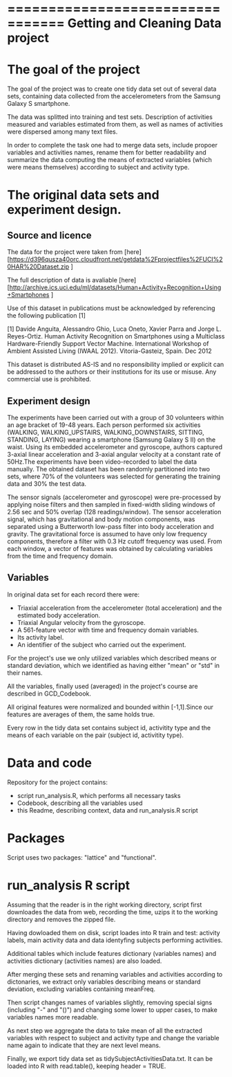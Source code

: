 =================================
Getting and Cleaning Data project
=================================

# The goal of the project

The goal of the project was to create one tidy data set out of several
data sets, containing data collected from the accelerometers from the Samsung Galaxy S smartphone.

The data was splitted into training and test sets. Description of activities measured and variables estimated from them, as well as names of activities were dispersed among many text files.

In order to complete the task one had to merge data sets, include propoer variables and activities names, rename them for better readability and summarize the data computing the means of extracted variables (which were means themselves) according to subject and activity type.

# The original data sets and experiment design.

## Source and licence

The data for the project were taken from [here][https://d396qusza40orc.cloudfront.net/getdata%2Fprojectfiles%2FUCI%20HAR%20Dataset.zip ]

The full description of data is avaliable [here][http://archive.ics.uci.edu/ml/datasets/Human+Activity+Recognition+Using+Smartphones ]

Use of this dataset in publications must be acknowledged by referencing the following publication [1] 

[1] Davide Anguita, Alessandro Ghio, Luca Oneto, Xavier Parra and Jorge L. Reyes-Ortiz. Human Activity Recognition on Smartphones using a Multiclass Hardware-Friendly Support Vector Machine. International Workshop of Ambient Assisted Living (IWAAL 2012). Vitoria-Gasteiz, Spain. Dec 2012

This dataset is distributed AS-IS and no responsibility implied or explicit can be addressed to the authors or their institutions for its use or misuse. Any commercial use is prohibited.

## Experiment design

The experiments have been carried out with a group of 30 volunteers within an age bracket of 19-48 years. Each person performed six activities (WALKING, WALKING_UPSTAIRS, WALKING_DOWNSTAIRS, SITTING, STANDING, LAYING) wearing a smartphone (Samsung Galaxy S II) on the waist. Using its embedded accelerometer and gyroscope, authors captured 3-axial linear acceleration and 3-axial angular velocity at a constant rate of 50Hz.The experiments have been video-recorded to label the data manually. The obtained dataset has been randomly partitioned into two sets, where 70% of the volunteers was selected for generating the training data and 30% the test data.

The sensor signals (accelerometer and gyroscope) were pre-processed by applying noise filters and then sampled in fixed-width sliding windows of 2.56 sec and 50% overlap (128 readings/window). The sensor acceleration signal, which has gravitational and body motion components, was separated using a Butterworth low-pass filter into body acceleration and gravity. The gravitational force is assumed to have only low frequency components, therefore a filter with 0.3 Hz cutoff frequency was used. From each window, a vector of features was obtained by calculating variables from the time and frequency domain.

## Variables

In original data set for each record there were:

- Triaxial acceleration from the accelerometer (total acceleration) and the estimated body acceleration.
- Triaxial Angular velocity from the gyroscope. 
- A 561-feature vector with time and frequency domain variables. 
- Its activity label. 
- An identifier of the subject who carried out the experiment.

For the project's use we only utilized variables which described means or standard deviation, which we identified as having either "mean" or "std" in their names. 

All the variables, finally used (averaged) in the project's course are described in GCD_Codebook.

All original features were normalized and bounded within [-1,1].Since our features are averages of them, the same holds true.

Every row in the tidy data set contains subject id, activitity type and the means of each variable on the pair (subject id, activitity type).

# Data and code

Repository for the project contains:

- script run_analysis.R, which performs all necessary tasks
- Codebook, describing all the variables used
- this Readme, describing context, data and run_analysis.R script

# Packages

Script uses two packages: "lattice" and "functional". 

# run_analysis R script

Assuming that the reader is in the right working directory, script first downloades the data from web, recording the time, uzips it to the working directory and removes the zipped file. 

Having dowloaded them on disk, script loades into R train and test: activity labels, main activity data and data identyfing subjects performing activities.

Additional tables which include features dictionary (variables names) and activities dictionary (activities names) are also loaded.

After merging these sets and renaming variables and activities according to dictonaries, we extract only variables describing means or standard deviation, excluding variables containing meanFreq.

Then script changes names of variables slightly, removing special signs (including "-" and "()") and changing some lower to upper cases, to make variables names more readable.

As next step we aggregate the data to take mean of all the extracted variables with respect to subject and activity type and change the variable name again to indicate that they are next level means.

Finally, we export tidy data set as tidySubjectActivitiesData.txt. It can be loaded into R with read.table(), keeping header = TRUE.
 


